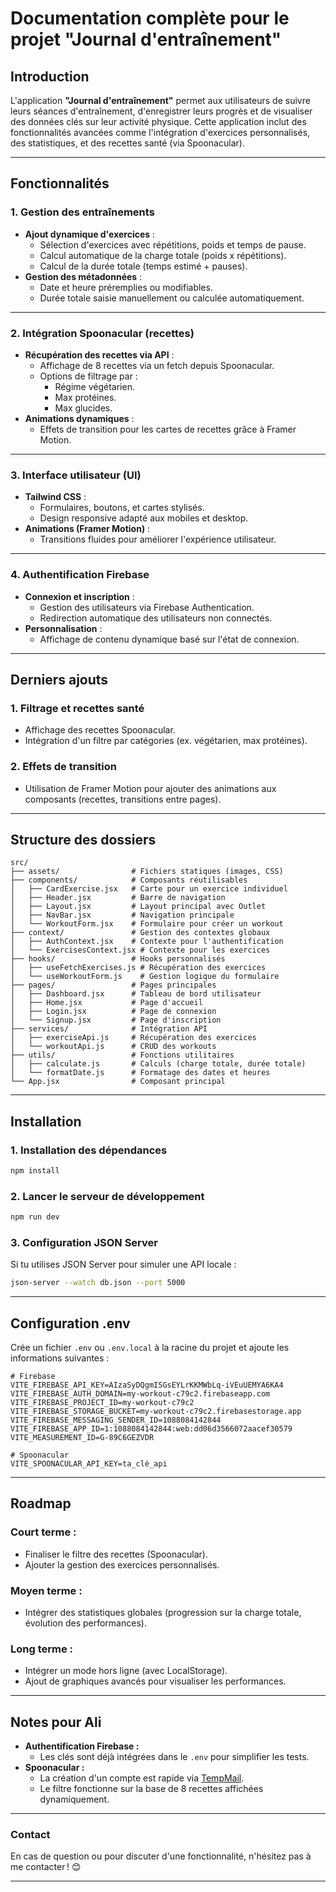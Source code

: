 # **Documentation complète pour le projet "Journal d'entraînement"**

## **Introduction**

L'application **"Journal d'entraînement"** permet aux utilisateurs de suivre leurs séances d'entraînement, d'enregistrer leurs progrès et de visualiser des données clés sur leur activité physique. Cette application inclut des fonctionnalités avancées comme l'intégration d'exercices personnalisés, des statistiques, et des recettes santé (via Spoonacular).

---

## **Fonctionnalités**

### **1. Gestion des entraînements**

- **Ajout dynamique d'exercices** :
  - Sélection d'exercices avec répétitions, poids et temps de pause.
  - Calcul automatique de la charge totale (poids x répétitions).
  - Calcul de la durée totale (temps estimé + pauses).
- **Gestion des métadonnées** :
  - Date et heure préremplies ou modifiables.
  - Durée totale saisie manuellement ou calculée automatiquement.

---

### **2. Intégration Spoonacular (recettes)**

- **Récupération des recettes via API** :
  - Affichage de 8 recettes via un fetch depuis Spoonacular.
  - Options de filtrage par :
    - Régime végétarien.
    - Max protéines.
    - Max glucides.
- **Animations dynamiques** :
  - Effets de transition pour les cartes de recettes grâce à Framer Motion.

---

### **3. Interface utilisateur (UI)**

- **Tailwind CSS** :
  - Formulaires, boutons, et cartes stylisés.
  - Design responsive adapté aux mobiles et desktop.
- **Animations (Framer Motion)** :
  - Transitions fluides pour améliorer l'expérience utilisateur.

---

### **4. Authentification Firebase**

- **Connexion et inscription** :
  - Gestion des utilisateurs via Firebase Authentication.
  - Redirection automatique des utilisateurs non connectés.
- **Personnalisation** :
  - Affichage de contenu dynamique basé sur l'état de connexion.

---

## **Derniers ajouts**

### **1. Filtrage et recettes santé**

- Affichage des recettes Spoonacular.
- Intégration d'un filtre par catégories (ex. végétarien, max protéines).

### **2. Effets de transition**

- Utilisation de Framer Motion pour ajouter des animations aux composants (recettes, transitions entre pages).

---

## **Structure des dossiers**

```
src/
├── assets/                # Fichiers statiques (images, CSS)
├── components/            # Composants réutilisables
│   ├── CardExercise.jsx   # Carte pour un exercice individuel
│   ├── Header.jsx         # Barre de navigation
│   ├── Layout.jsx         # Layout principal avec Outlet
│   ├── NavBar.jsx         # Navigation principale
│   └── WorkoutForm.jsx    # Formulaire pour créer un workout
├── context/               # Gestion des contextes globaux
│   ├── AuthContext.jsx    # Contexte pour l'authentification
│   └── ExercisesContext.jsx # Contexte pour les exercices
├── hooks/                 # Hooks personnalisés
│   ├── useFetchExercises.js # Récupération des exercices
│   └── useWorkoutForm.js    # Gestion logique du formulaire
├── pages/                 # Pages principales
│   ├── Dashboard.jsx      # Tableau de bord utilisateur
│   ├── Home.jsx           # Page d'accueil
│   ├── Login.jsx          # Page de connexion
│   └── Signup.jsx         # Page d'inscription
├── services/              # Intégration API
│   ├── exerciseApi.js     # Récupération des exercices
│   └── workoutApi.js      # CRUD des workouts
├── utils/                 # Fonctions utilitaires
│   ├── calculate.js       # Calculs (charge totale, durée totale)
│   └── formatDate.js      # Formatage des dates et heures
└── App.jsx                # Composant principal
```

---

## **Installation**

### **1. Installation des dépendances**

```bash
npm install
```

### **2. Lancer le serveur de développement**

```bash
npm run dev
```

### **3. Configuration JSON Server**

Si tu utilises JSON Server pour simuler une API locale :

```bash
json-server --watch db.json --port 5000
```

---

## **Configuration .env**

Crée un fichier `.env` ou `.env.local` à la racine du projet et ajoute les informations suivantes :

```env
# Firebase
VITE_FIREBASE_API_KEY=AIzaSyDQgmISGsEYLrKKMWbLq-iVEuUEMYA6KA4
VITE_FIREBASE_AUTH_DOMAIN=my-workout-c79c2.firebaseapp.com
VITE_FIREBASE_PROJECT_ID=my-workout-c79c2
VITE_FIREBASE_STORAGE_BUCKET=my-workout-c79c2.firebasestorage.app
VITE_FIREBASE_MESSAGING_SENDER_ID=1088084142844
VITE_FIREBASE_APP_ID=1:1088084142844:web:dd06d3566072aacef30579
VITE_MEASUREMENT_ID=G-89C6GEZVDR

# Spoonacular
VITE_SPOONACULAR_API_KEY=ta_clé_api
```

---

## **Roadmap**

### **Court terme :**

- Finaliser le filtre des recettes (Spoonacular).
- Ajouter la gestion des exercices personnalisés.

### **Moyen terme :**

- Intégrer des statistiques globales (progression sur la charge totale, évolution des performances).

### **Long terme :**

- Intégrer un mode hors ligne (avec LocalStorage).
- Ajout de graphiques avancés pour visualiser les performances.

---

## **Notes pour Ali**

- **Authentification Firebase :**
  - Les clés sont déjà intégrées dans le `.env` pour simplifier les tests.
- **Spoonacular :**
  - La création d'un compte est rapide via [TempMail](https://temp-mail.org/fr/).
  - Le filtre fonctionne sur la base de 8 recettes affichées dynamiquement.

---

### **Contact**

En cas de question ou pour discuter d'une fonctionnalité, n'hésitez pas à me contacter ! 😊

---
